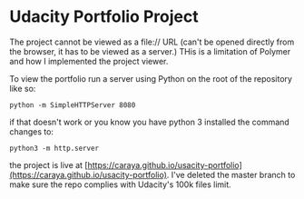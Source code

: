 # Udacity Portfolio Project

The project cannot be viewed as a file:// URL (can't be opened directly from the browser, it has to be viewed as a server.) THis is a limitation of Polymer and how I implemented the project viewer.

To view the portfolio run a server using Python on the root of the repository like so:

`python -m SimpleHTTPServer 8080`

if that doesn't work or you know you have python 3 installed the command changes to:

`python3 -m http.server`

the project is live at [https://caraya.github.io/usacity-portfolio](https://caraya.github.io/usacity-portfolio). I've deleted the master branch to make sure the repo complies with Udacity's 100k files limit. 

